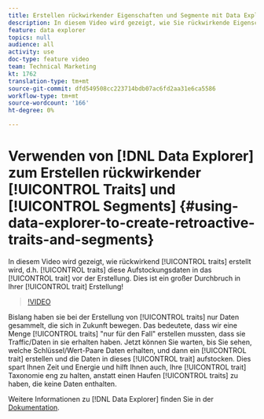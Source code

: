```yaml
---
title: Erstellen rückwirkender Eigenschaften und Segmente mit Data Explorer
description: In diesem Video wird gezeigt, wie Sie rückwirkende Eigenschaften erstellen, d. h. Eigenschaften, die Daten aus der Zeit vor der Erstellung in die Eigenschaft aufstocken. Dies ist ein großer Durchbruch in Ihrer Eigenschaftserstellung!
feature: data explorer
topics: null
audience: all
activity: use
doc-type: feature video
team: Technical Marketing
kt: 1762
translation-type: tm+mt
source-git-commit: dfd549508cc223714bdb07ac6fd2aa31e6ca5586
workflow-type: tm+mt
source-wordcount: '166'
ht-degree: 0%

---
```



# Verwenden von [!DNL Data Explorer] zum Erstellen rückwirkender [!UICONTROL Traits] und [!UICONTROL Segments] {#using-data-explorer-to-create-retroactive-traits-and-segments}

In diesem Video wird gezeigt, wie rückwirkend [!UICONTROL traits] erstellt wird, d.h. [!UICONTROL traits] diese Aufstockungsdaten in das [!UICONTROL trait] vor der Erstellung. Dies ist ein großer Durchbruch in Ihrer [!UICONTROL trait] Erstellung!

>[!VIDEO](https://video.tv.adobe.com/v/25169/?quality=12)

Bislang haben sie bei der Erstellung von [!UICONTROL traits] nur Daten gesammelt, die sich in Zukunft bewegen. Das bedeutete, dass wir eine Menge [!UICONTROL traits] &quot;nur für den Fall&quot; erstellen mussten, dass sie Traffic/Daten in sie erhalten haben. Jetzt können Sie warten, bis Sie sehen, welche Schlüssel/Wert-Paare Daten erhalten, und dann ein [!UICONTROL trait] erstellen und die Daten in dieses [!UICONTROL trait] aufstocken. Dies spart Ihnen Zeit und Energie und hilft Ihnen auch, Ihre [!UICONTROL trait] Taxonomie eng zu halten, anstatt einen Haufen [!UICONTROL traits] zu haben, die keine Daten enthalten.

Weitere Informationen zu [!DNL Data Explorer] finden Sie in der [Dokumentation](https://experiencecloud.adobe.com/resources/help/en_US/aam/data-explorer.html).